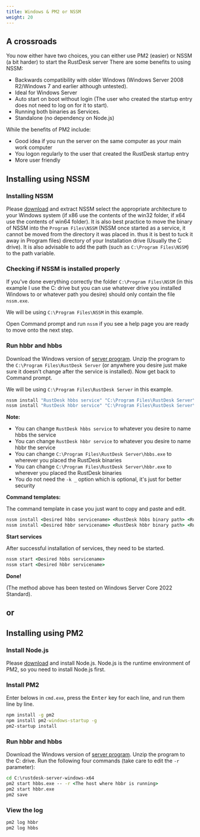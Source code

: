 ```yaml
---
title: Windows & PM2 or NSSM
weight: 20
---
```


## A crossroads
You now either have two choices, you can either use PM2 (easier) or NSSM (a bit harder) to start the RustDesk server
There are some benefits to using NSSM:
- Backwards compatibility with older Windows (Windows Server 2008 R2/Windows 7 and earlier although untested).
- Ideal for Windows Server
- Auto start on boot without login (The user who created the startup entry does not need to log on for it to start).
- Running both binaries as Services.
- Standalone (no dependency on Node.js)

While the benefits of PM2 include:
- Good idea if you run the server on the same computer as your main work computer
- You logon regularly to the user that created the RustDesk startup entry
- More user friendly

## Installing using NSSM

### Installing NSSM
Please [download](https://nssm.cc/release/nssm-2.24.zip) and extract NSSM select the appropriate
architecture to your Windows system (if x86 use the contents of the win32 folder, if x64 use the
contents of win64 folder). It is also best practice to move the binary of NSSM into the
`Program Files\NSSM` (NSSM once started as a service, it cannot be moved from the directory it was placed in.
thus it is best to tuck it away in Program files) directory of your Installation drive (Usually the C drive).
It is also advisable to add the path (such as `C:\Program Files\NSSM`) to the path variable.

### Checking if NSSM is installed properly
If you've done everything correctly the folder `C:\Program Files\NSSM` (in this example I use the C:
drive but you can use whatever drive you installed Windows to or whatever path you desire) should
only contain the file `nssm.exe`.

We will be using `C:\Program Files\NSSM` in this example.

Open Command prompt and run `nssm` if you see a help page you are ready to move onto the next step.

### Run hbbr and hbbs
Download the Windows version of [server program](https://github.com/rustdesk/rustdesk-server/releases).
Unzip the program to the `C:\Program Files\RustDesk Server` (or anywhere you desire just make sure it
doesn't change after the service is installed). Now get back to Command prompt.

We will be using `C:\Program Files\RustDesk Server` in this example.
```cmd
nssm install "RustDesk hbbs service" "C:\Program Files\RustDesk Server\hbbs.exe" -r 0.0.0.0 -k _
nssm install "RustDesk hbbr service" "C:\Program Files\RustDesk Server\hbbr.exe" -k _
```
**Note:**
- You can change `RustDesk hbbs service` to whatever you desire to name hbbs the service
- You can change `RustDesk hbbr service` to whatever you desire to name hbbr the service
- You can change `C:\Program Files\RustDesk Server\hbbs.exe` to wherever you placed the RustDesk binaries
- You can change `C:\Program Files\RustDesk Server\hbbr.exe` to wherever you placed the RustDesk binaries
- You do not need the `-k _` option which is optional, it's just for better security

**Command templates:**

The command template in case you just want to copy and paste and edit.

```cmd
nssm install <Desired hbbs servicename> <RustDesk hbbs binary path> <RustDesk hbbs arguments>
nssm install <Desired hbbr servicename> <RustDesk hbbr binary path> <RustDesk hbbr arguments>
```

**Start services**

After successful installation of services, they need to be started.
```cmd
nssm start <Desired hbbs servicename>
nssm start <Desired hbbr servicename>
```

**Done!**

(The method above has been tested on Windows Server Core 2022 Standard).

## or

## Installing using PM2

### Install Node.js

Please [download](https://nodejs.org/dist/v16.14.2/node-v16.14.2-x86.msi) and install Node.js.
Node.js is the runtime environment of PM2, so you need to install Node.js first.

### Install PM2

Enter belows in `cmd.exe`, press the <kbd>Enter</kbd> key for each line, and run them line by line.

```cmd
npm install -g pm2
npm install pm2-windows-startup -g
pm2-startup install
```

### Run hbbr and hbbs

Download the Windows version of [server program](https://github.com/rustdesk/rustdesk-server/releases). Unzip the program to the C: drive. Run the following four commands (take care to edit the `-r` parameter):

```cmd
cd C:\rustdesk-server-windows-x64
pm2 start hbbs.exe -- -r <The host where hbbr is running>
pm2 start hbbr.exe
pm2 save
```

### View the log

```cmd
pm2 log hbbr
pm2 log hbbs
```
